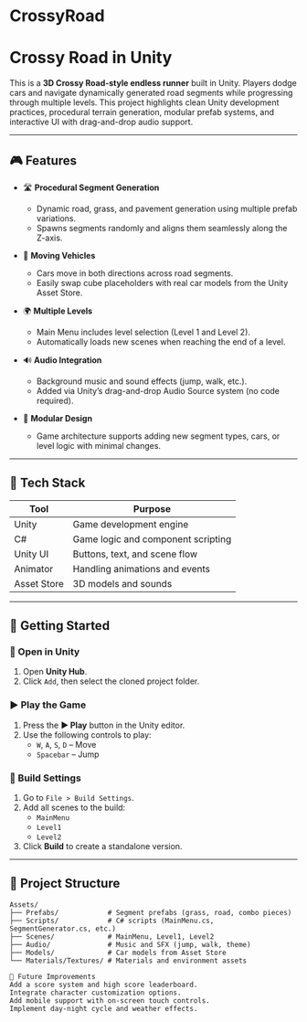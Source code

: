 # CrossyRoad

# Crossy Road in Unity

This is a **3D Crossy Road-style endless runner** built in Unity. Players dodge cars and navigate dynamically generated road segments while progressing through multiple levels. This project highlights clean Unity development practices, procedural terrain generation, modular prefab systems, and interactive UI with drag-and-drop audio support.

---

## 🎮 Features

- 🛣️ **Procedural Segment Generation**
  - Dynamic road, grass, and pavement generation using multiple prefab variations.
  - Spawns segments randomly and aligns them seamlessly along the Z-axis.

- 🚗 **Moving Vehicles**
  - Cars move in both directions across road segments.
  - Easily swap cube placeholders with real car models from the Unity Asset Store.

- 🌍 **Multiple Levels**
  - Main Menu includes level selection (Level 1 and Level 2).
  - Automatically loads new scenes when reaching the end of a level.

- 🔊 **Audio Integration**
  - Background music and sound effects (jump, walk, etc.).
  - Added via Unity’s drag-and-drop Audio Source system (no code required).

- 🧩 **Modular Design**
  - Game architecture supports adding new segment types, cars, or level logic with minimal changes.

---

## 🧰 Tech Stack

| Tool        | Purpose                            |
|-------------|------------------------------------|
| Unity       | Game development engine            |
| C#          | Game logic and component scripting |
| Unity UI    | Buttons, text, and scene flow      |
| Animator    | Handling animations and events     |
| Asset Store | 3D models and sounds               |

---

## 🚀 Getting Started

### 🧩 Open in Unity

1. Open **Unity Hub**.
2. Click `Add`, then select the cloned project folder.

### ▶️ Play the Game

1. Press the **▶️ Play** button in the Unity editor.
2. Use the following controls to play:
   - `W`, `A`, `S`, `D` – Move
   - `Spacebar` – Jump

### 🔧 Build Settings

1. Go to `File > Build Settings`.
2. Add all scenes to the build:
   - `MainMenu`
   - `Level1`
   - `Level2`
3. Click **Build** to create a standalone version.

---

## 📁 Project Structure

```plaintext
Assets/
├── Prefabs/            # Segment prefabs (grass, road, combo pieces)
├── Scripts/            # C# scripts (MainMenu.cs, SegmentGenerator.cs, etc.)
├── Scenes/             # MainMenu, Level1, Level2
├── Audio/              # Music and SFX (jump, walk, theme)
├── Models/             # Car models from Asset Store
└── Materials/Textures/ # Materials and environment assets

🔮 Future Improvements
Add a score system and high score leaderboard.
Integrate character customization options.
Add mobile support with on-screen touch controls.
Implement day-night cycle and weather effects.